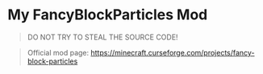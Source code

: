 # My FancyBlockParticles Mod

>DO NOT TRY TO STEAL THE SOURCE CODE!

>Official mod page: https://minecraft.curseforge.com/projects/fancy-block-particles
